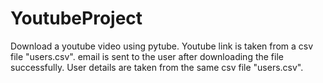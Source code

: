 # YoutubeProject
Download a youtube video using pytube. 
Youtube link is taken from a csv file "users.csv". 
email is sent to the user after downloading the file successfully. 
User details are taken from the same csv file "users.csv".
